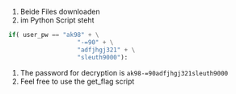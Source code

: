  1. Beide Files downloaden
 1. im Python Script steht
```python
if( user_pw == "ak98" + \
                   "-=90" + \
                   "adfjhgj321" + \
                   "sleuth9000"):
```
 1. The password for decryption is `ak98-=90adfjhgj321sleuth9000`
 1. Feel free to use the get_flag script
 
